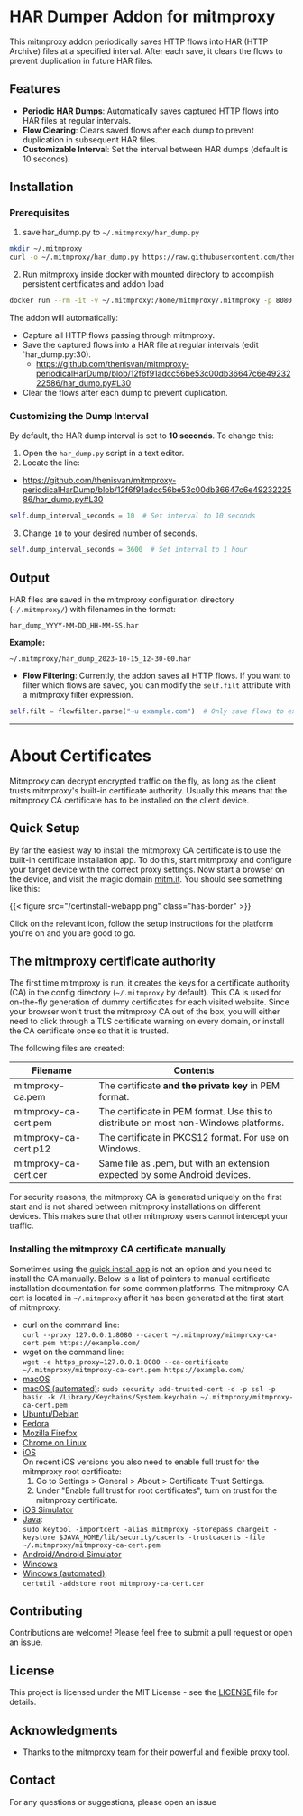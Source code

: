# HAR Dumper Addon for mitmproxy

This mitmproxy addon periodically saves HTTP flows into HAR (HTTP Archive) files at a specified interval. After each save, it clears the flows to prevent duplication in future HAR files.

## Features

- **Periodic HAR Dumps**: Automatically saves captured HTTP flows into HAR files at regular intervals.
- **Flow Clearing**: Clears saved flows after each dump to prevent duplication in subsequent HAR files.
- **Customizable Interval**: Set the interval between HAR dumps (default is 10 seconds).

## Installation

### Prerequisites
1. save har_dump.py to `~/.mitmproxy/har_dump.py`
```bash
mkdir ~/.mitmproxy
curl -o ~/.mitmproxy/har_dump.py https://raw.githubusercontent.com/thenisvan/mitmproxy-periodicalHarDump/refs/heads/main/har_dump.py

```
2. Run mitmproxy inside docker with mounted directory to accomplish persistent certificates and addon load
```bash
docker run --rm -it -v ~/.mitmproxy:/home/mitmproxy/.mitmproxy -p 8080:8080 -p 127.0.0.1:8081:8081 mitmproxy/mitmproxy mitmproxy -q -s /home/mitmproxy/.mitmproxy/har_dump.py

```

The addon will automatically:

- Capture all HTTP flows passing through mitmproxy.
- Save the captured flows into a HAR file at regular intervals (edit `har_dump.py:30).
  - https://github.com/thenisvan/mitmproxy-periodicalHarDump/blob/12f6f91adcc56be53c00db36647c6e4923222586/har_dump.py#L30
- Clear the flows after each dump to prevent duplication.

### Customizing the Dump Interval

By default, the HAR dump interval is set to **10 seconds**. To change this:

1. Open the `har_dump.py` script in a text editor. 
2. Locate the line:
  - https://github.com/thenisvan/mitmproxy-periodicalHarDump/blob/12f6f91adcc56be53c00db36647c6e4923222586/har_dump.py#L30

```python
self.dump_interval_seconds = 10  # Set interval to 10 seconds
```

3. Change `10` to your desired number of seconds.

```python
self.dump_interval_seconds = 3600  # Set interval to 1 hour
```

## Output

HAR files are saved in the mitmproxy configuration directory (`~/.mitmproxy/`) with filenames in the format:

```
har_dump_YYYY-MM-DD_HH-MM-SS.har
```

**Example:**

```
~/.mitmproxy/har_dump_2023-10-15_12-30-00.har
```

- **Flow Filtering**: Currently, the addon saves all HTTP flows. If you want to filter which flows are saved, you can modify the `self.filt` attribute with a mitmproxy filter expression.

```python
self.filt = flowfilter.parse("~u example.com")  # Only save flows to example.com
```
---
# About Certificates

Mitmproxy can decrypt encrypted traffic on the fly, as long as the client trusts
mitmproxy's built-in certificate authority. Usually this means that the mitmproxy CA
certificate has to be installed on the client device.

## Quick Setup

By far the easiest way to install the mitmproxy CA certificate is to use the
built-in certificate installation app. To do this, start mitmproxy and
configure your target device with the correct proxy settings. Now start a
browser on the device, and visit the magic domain [mitm.it](http://mitm.it/). You should see
something like this:

{{< figure src="/certinstall-webapp.png" class="has-border" >}}

Click on the relevant icon, follow the setup instructions for the platform
you're on and you are good to go.

## The mitmproxy certificate authority

The first time mitmproxy is run, it creates the keys for a certificate
authority (CA) in the config directory (`~/.mitmproxy` by default).
This CA is used for on-the-fly generation of dummy certificates for each visited website.
Since your browser won't trust the mitmproxy CA out of the box, you will either need to click through a TLS certificate
warning on every domain, or install the CA certificate once so that it is trusted.

The following files are created:

| Filename              | Contents                                                                             |
| --------------------- | ------------------------------------------------------------------------------------ |
| mitmproxy-ca.pem      | The certificate **and the private key** in PEM format.                               |
| mitmproxy-ca-cert.pem | The certificate in PEM format. Use this to distribute on most non-Windows platforms. |
| mitmproxy-ca-cert.p12 | The certificate in PKCS12 format. For use on Windows.                                |
| mitmproxy-ca-cert.cer | Same file as .pem, but with an extension expected by some Android devices.           |

For security reasons, the mitmproxy CA is generated uniquely on the first start and
is not shared between mitmproxy installations on different devices. This makes sure
that other mitmproxy users cannot intercept your traffic.

### Installing the mitmproxy CA certificate manually

Sometimes using the [quick install app](#quick-setup) is not an option and you need to install the CA manually.
Below is a list of pointers to manual certificate installation
documentation for some common platforms. The mitmproxy CA cert is located in
`~/.mitmproxy` after it has been generated at the first start of mitmproxy.

- curl on the command line:  
  `curl --proxy 127.0.0.1:8080 --cacert ~/.mitmproxy/mitmproxy-ca-cert.pem https://example.com/`
- wget on the command line:  
  `wget -e https_proxy=127.0.0.1:8080 --ca-certificate ~/.mitmproxy/mitmproxy-ca-cert.pem https://example.com/`
- [macOS](https://support.apple.com/guide/keychain-access/add-certificates-to-a-keychain-kyca2431/mac)
- [macOS (automated)](https://www.dssw.co.uk/reference/security.html):
  `sudo security add-trusted-cert -d -p ssl -p basic -k /Library/Keychains/System.keychain ~/.mitmproxy/mitmproxy-ca-cert.pem`
- [Ubuntu/Debian]( https://askubuntu.com/questions/73287/how-do-i-install-a-root-certificate/94861#94861)
- [Fedora](https://docs.fedoraproject.org/en-US/quick-docs/using-shared-system-certificates/#proc_adding-new-certificates)
- [Mozilla Firefox](https://wiki.mozilla.org/MozillaRootCertificate#Mozilla_Firefox)
- [Chrome on Linux](https://stackoverflow.com/a/15076602/198996)
- [iOS](http://jasdev.me/intercepting-ios-traffic)  
  On recent iOS versions you also need to enable full trust for the mitmproxy
  root certificate:
    1. Go to Settings > General > About > Certificate Trust Settings.
    2. Under "Enable full trust for root certificates", turn on trust for
       the mitmproxy certificate.
- [iOS Simulator](https://github.com/ADVTOOLS/ADVTrustStore#how-to-use-advtruststore)
- [Java](https://docs.oracle.com/cd/E19906-01/820-4916/geygn/index.html):  
  `sudo keytool -importcert -alias mitmproxy -storepass changeit -keystore $JAVA_HOME/lib/security/cacerts -trustcacerts -file ~/.mitmproxy/mitmproxy-ca-cert.pem`
- [Android/Android Simulator](http://wiki.cacert.org/FAQ/ImportRootCert#Android_Phones_.26_Tablets)
- [Windows](https://web.archive.org/web/20160612045445/http://windows.microsoft.com/en-ca/windows/import-export-certificates-private-keys#1TC=windows-7)
- [Windows (automated)](https://technet.microsoft.com/en-us/library/cc732443.aspx):  
  `certutil -addstore root mitmproxy-ca-cert.cer`






## Contributing

Contributions are welcome! Please feel free to submit a pull request or open an issue.

## License

This project is licensed under the MIT License - see the [LICENSE](LICENSE) file for details.

## Acknowledgments

- Thanks to the mitmproxy team for their powerful and flexible proxy tool.

## Contact

For any questions or suggestions, please open an issue 
